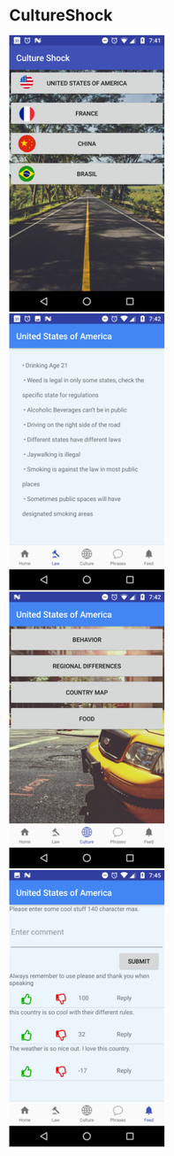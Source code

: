 # CultureShock
<img src="Screenshot_20180121-074136.png" height=500> <img src="Screenshot_20180121-074206.png" height=500>
<img src="Screenshot_20180121-074216.png" height=500> <img src="Screenshot_20180121-074513.png" height=500>



